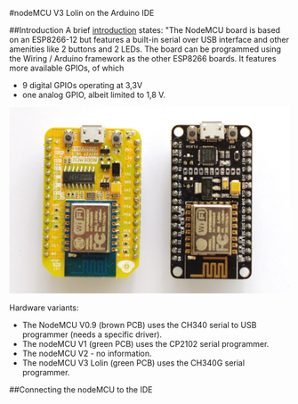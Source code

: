 #nodeMCU V3 Lolin on the Arduino IDE

##Introduction
A brief [introduction](http://embeddedcomputing.weebly.com/nodemcu-board.html) states: "The NodeMCU board is based on an ESP8266-12 but features a built-in serial over USB interface and other amenities like 2 buttons and 2 LEDs.  The board can be programmed using the Wiring / Arduino framework as the other ESP8266 boards.  It features more available GPIOs, of which 
-  9 digital GPIOs operating at 3,3V 
- one analog GPIO, albeit limited to 1,8 V.

![''](images/nodeMCU-both.jpg)

Hardware variants:
- The NodeMCU V0.9 (brown PCB) uses the CH340 serial to USB programmer (needs a specific driver).  
- The nodeMCU V1 (green PCB) uses the CP2102 serial programmer.  
- The nodeMCU V2 - no information.  
- The nodeMCU V3 Lolin (green PCB) uses the CH340G serial programmer.  


##Connecting the nodeMCU to the IDE
